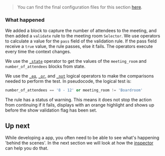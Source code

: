 > You can find the final configuration files for this section [here](tutorial-actions-operators-config).

### What happened

We added a block to capture the number of attendees to the meeting, and then added a `validate` rule to the meeting room `Selector`. We use operators to calculate a value for the `pass` field of the validation rule. If the pass field receive a `true` value, the rule passes, else it fails. The operators execute every time the context changes.

We use the [`_state`](_state) operator to get the values of the `meeting_room` and `number_of_attendees` blocks from state.

We use the [`_eq`](_eq), [`_or`](_or), and [`_not`](_not) logical operators to make the comparisons needed to perform the test. In pseudocode, the logical test is:

```python
number_of_attendees == '8 - 12' or meeting_room != 'Boardroom'
```

The rule has a status of warning. This means it does not stop the action from continuing if it fails, displays with an orange highlight and shows up before the show validation flag has been set.



## Up next

While developing a app, you often need to be able to see what's happening 'behind the scenes'. In the next section we will look at how the [inspector](inspector) can help you do that.